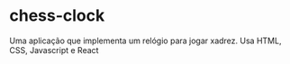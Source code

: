 # chess-clock
Uma aplicação que implementa um relógio para jogar xadrez. Usa HTML, CSS, Javascript e React

